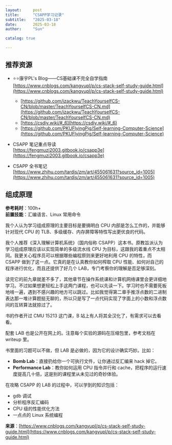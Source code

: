 ```yaml
---
layout:     post
title:      "CSAPP学习记录"
subtitle:   "2025-03-18"
date:       2025-03-18
author:     "Sun"

catalog: true

---
```

## 推荐资源

- ⭐⭐康宇PL's Blog——CS基础课不完全自学指南  
  [https://www.cnblogs.com/kangyupl/p/cs-stack-self-study-guide.html](https://www.cnblogs.com/kangyupl/p/cs-stack-self-study-guide.html)  
  - [https://github.com/izackwu/TeachYourselfCS-CN/blob/master/TeachYourselfCS-CN.md](https://github.com/izackwu/TeachYourselfCS-CN/blob/master/TeachYourselfCS-CN.md)  
  - [https://csdiy.wiki/#_6](https://csdiy.wiki/#_6)  
  - [https://github.com/PKUFlyingPig/Self-learning-Computer-Science](https://github.com/PKUFlyingPig/Self-learning-Computer-Science)  

- CSAPP 笔记重点导读  
  [https://fengmuzi2003.gitbook.io/csapp3e](https://fengmuzi2003.gitbook.io/csapp3e)  

- CSAPP 全书笔记  
  [https://www.zhihu.com/tardis/zm/art/455061631?source_id=1005](https://www.zhihu.com/tardis/zm/art/455061631?source_id=1005)  

## 组成原理

**参考耗时**：100h+  
**前置技能**：汇编语言、Linux 常用命令  

我个人认为学习组成原理的主要目标是要搞明白 CPU 内部是怎么工作的，并能够针对现代 CPU 的 TLB、多级缓存、内存屏障等特性写出更优良的代码。

我个人推荐《深入理解计算机系统》（国内俗称 CSAPP）这本书。原教旨派认为学习组成原理应该以实现简单的多级流水线 CPU 为目标，这跟我的着重点不太相同。我更关心程序员可以根据哪些编程原则来更好地利用 CPU 的特性，而 CSAPP 做到了这一点。它真的是在认真教你如何榨取 CPU 性能、如何对自己的程序进行优化，而且还提供了好几个 LAB，专门考察你的理解是否足够深刻。

读完它的前九章就差不多了，其他章节在操作系统课和计算机网络课里会更详细地学习。不过如果想更轻松上手这两门课程，也可以先读一下。学习时也不需要死板地啃一遍，遇到不感兴趣的地方可以跳过。比如我觉得第二章手推浮点数的二进制表达那一堆计算题挺无聊的，所以只是写了一点代码实现了字面上的小数和浮点数间的互转算法就掠过了。

书的作者开过 CMU 15213 这门课，B 站上有人将其全汉化了，有需求可以去看看。

配套 LAB 也是公开在网上的。注意每个实验的源码在压缩包里，参考文档在 writeup 里。

书里面的习题可以不做，但 LAB 是必做的，因为它的设计确实巧妙。比如：  
- **Bomb Lab**：直接扔给你一个可执行文件，让你通过反汇编来 hack 掉它。  
- **Performance Lab**：教你如何运用 CPU 指令并行和 cache，把程序的运行速度提高几十倍，这是别的课程里从未见过的奇妙体验。  

在攻略 CSAPP 的 LAB 的过程中，可以学到的知识包括：  
- gdb 调试  
- 分析程序反汇编码  
- CPU 级的性能优化方法  
- 一点点的 Linux 系统编程  

**来源**：[https://www.cnblogs.com/kangyupl/p/cs-stack-self-study-guide.html](https://www.cnblogs.com/kangyupl/p/cs-stack-self-study-guide.html)
